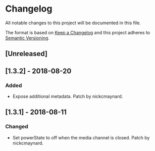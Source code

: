 # Changelog
All notable changes to this project will be documented in this file.

The format is based on [Keep a Changelog](http://keepachangelog.com/en/1.0.0/)
and this project adheres to [Semantic Versioning](http://semver.org/spec/v2.0.0.html).

## [Unreleased]

## [1.3.2] - 2018-08-20

### Added

- Expose additional metadata. Patch by nickcmaynard.

## [1.3.1] - 2018-08-11

### Changed

- Set powerState to off when the media channel is closed. Patch by nickcmaynard.
